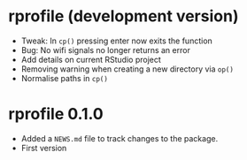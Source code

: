 # rprofile (development version)

  * Tweak: In `cp()` pressing enter now exits the function
  * Bug: No wifi signals no longer returns an error
  * Add details on current RStudio project
  * Removing warning when creating a new directory via `op()`
  * Normalise paths in `cp()`

# rprofile 0.1.0

  * Added a `NEWS.md` file to track changes to the package.
  * First version
